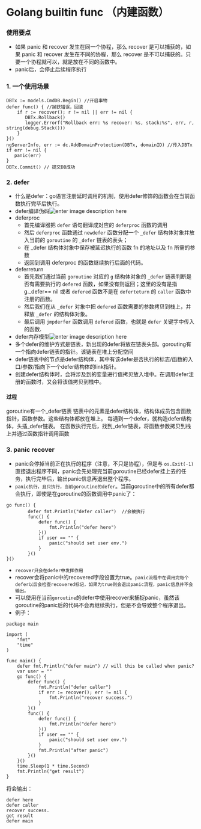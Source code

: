 # Golang builtin func （内建函数）
### 使用要点
- 如果 panic 和 recover 发生在同一个协程，那么 recover 是可以捕获的，如果 panic 和 recover 发生在不同的协程，那么 recover 是不可以捕获的。只要一个协程就可以，就是放在不同的函数中。
- panic后，会停止后续程序执行
### 1. 一个使用场景

``` 
DBTx := models.CmdDB.Begin() //开启事物
defer func() { //捕获错误，回滚
    if r := recover(); r != nil || err != nil {
       DBTx.Rollback()
       logger.Errorf("Rollback err: %s recover: %s, stack:%s", err, r, string(debug.Stack()))
    }
}()
ngServerInfo, err := dc.AddDomainProtection(DBTx, domainID) //传入DBTx
if err != nil {
   panic(err)
}
DBTx.Commit() // 提交DB成功
```

### 2. defer
- 什么是defer：go语言注册延时调用的机制，使用defer修饰的函数会在当前函数执行完毕后执行。
- defer编译伪码![enter image description here](/tencent/api/attachments/s3/url?attachmentid=4873003)
- deferproc
	- 首先编译器把 `defer` 语句翻译成对应的 `deferproc` 函数的调用
	- 然后 `deferproc` 函数通过 `newdefer` 函数分配一个 `_defer` 结构体对象并放入当前的 `goroutine` 的 `_defer` 链表的表头；
	- 在 _defer 结构体对象中保存被延迟执行的函数 fn 的地址以及 fn 所需的参数
	- 返回到调用 deferproc 的函数继续执行后面的代码。
- deferreturn
	- 首先我们通过当前 `goroutine` 对应的 `g` 结构体对象的 `_defer` 链表判断是否有需要执行的 `defered` 函数，如果没有则返回；这里的没有是指g._defer== nil 或者 `defered` 函数不是在 `deferteturn` 的 `caller` 函数中注册的函数。
	- 然后我们在从 `_defer` 对象中把 `defered` 函数需要的参数拷贝到栈上，并释放 `_defer` 的结构体对象。
	- 最后调用 `jmpderfer` 函数调用 `defered` 函数，也就是 `defer` 关键字中传入的函数.
- defer内存模型![enter image description here](/tencent/api/attachments/s3/url?attachmentid=4873004)
- 多个defer的维护方式是链表，新出现的defer将放在链表头部。gorouting有一个指向defer链表的指针。该链表在堆上分配空间
- defer链表中的节点是defer结构体，其中有该defer是否执行的标志/函数的入口/参数/指向下一个defer结构体的link指针。
- 创建defer结构体时，会将涉及到的变量进行值拷贝放入堆中。在调用defer注册的函数时，又会将该值拷贝到栈中。



#### 过程
goroutine有一个_defer链表
链表中的元素是defer结构体，结构体成员包含函数指针，函数参数。这些结构体都放在堆上。
每遇到一个defer，就构造defer结构体，头插_defer链表。
在函数执行完后，找到_defer链表，将函数参数拷贝到栈上并通过函数指针调用函数


### 3. panic recover
- panic会停掉当前正在执行的程序（注意，不只是协程），但是与 `os.Exit(-1)` 直接退出程序不同，panic会先处理完当前goroutine已经defer挂上去的任务，执行完毕后，输出panic信息再退出整个程序。
-  `panic执行，且只执行，当前goroutine的defer`。当前goroutine中的所有defer都会执行，即使是在goroutine的函数调用中panic了：
``` 
go func() {
        defer fmt.Println("defer caller")  //会被执行
        func() {
            defer func() {
                fmt.Println("defer here")
            }()
            if user == "" {
                panic("should set user env.")
            }
        }()
}()
```

- `recover只会在defer中发挥作用`
- recover会将panic中的recovered字段设置为true。`panic流程中在调用完每个defer以后会检查recovered标记，如果为true则会退出panic流程，panic信息并不会输出。`
- 可以使用在当前`goroutine`的defer中使用recover来捕捉panic，虽然该goroutine的panic后的代码不会再继续执行，但是不会导致整个程序退出。
- 例子：
``` 
package main

import (
    "fmt"
    "time"
)

func main() {
    defer fmt.Println("defer main") // will this be called when panic?
    var user = ""
    go func() {
        defer func() {
            fmt.Println("defer caller")
            if err := recover(); err != nil {
                fmt.Println("recover success.")
            }
        }()
        func() {
            defer func() {
                fmt.Println("defer here")
            }()
            if user == "" {
                panic("should set user env.")
            }
            fmt.Println("after panic")
        }()
    }()
    time.Sleep(1 * time.Second)
    fmt.Println("get result")
}
```
将会输出：
``` 
defer here
defer caller
recover success.
get result
defer main
```